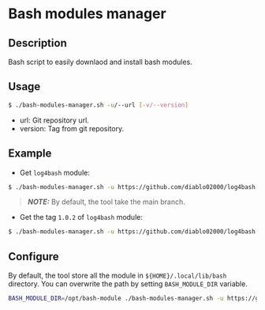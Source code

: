 # Bash modules manager

## Description

Bash script to easily downlaod and install bash modules.

## Usage

```bash
$ ./bash-modules-manager.sh -u/--url [-v/--version]
```

- url: Git repository url.
- version: Tag from git repository.

## Example

- Get `log4bash` module:

```bash
$ ./bash-modules-manager.sh -u https://github.com/diablo02000/log4bash.git
```

> **_NOTE:_** By default, the tool take the main branch.

- Get the tag `1.0.2` of `log4bash` module:

```bash
$ ./bash-modules-manager.sh -u https://github.com/diablo02000/log4bash.git -v 1.0.2
```

## Configure

By default, the tool store all the module in `${HOME}/.local/lib/bash` directory.
You can overwrite the path by setting `BASH_MODULE_DIR` variable.

```bash
BASH_MODULE_DIR=/opt/bash-module ./bash-modules-manager.sh -u https://github.com/diablo02000/log4bash.git
```
